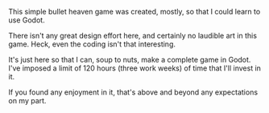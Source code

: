 This simple bullet heaven game was created, mostly, so that I could learn to use Godot.

There isn't any great design effort here, and certainly no laudible art in this game.
Heck, even the coding isn't that interesting.

It's just here so that I can, soup to nuts, make a complete game in Godot. I've imposed a limit of 120 hours (three work weeks) of time that I'll invest in it.

If you found any enjoyment in it, that's above and beyond any expectations on my part.
